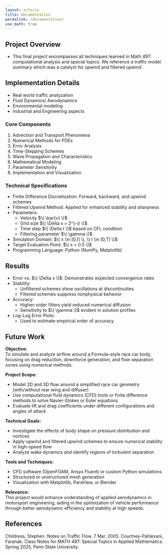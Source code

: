 ```yaml
---
layout: article
title: Documentation
permalink: /documentation/
use_math: true
---
```


## Project Overview

- This final project encompasses all techniques learned in Math 497: computational analysis and special topics. We reference a traffic model summary which was a catalyst for upwind and filtered upwind.

## Implementation Details
- Real world traffic analyzation
- Fluid Dynamics/ Aerodynamics
- Environmental modeling
- Industrial and Engineering aspects

### Core Components

1. Advection and Transport Phenomena  
2. Numerical Methods for PDEs  
3. Error Analysis  
4. Time-Stepping Schemes  
5. Wave Propagation and Characteristics  
6. Mathematical Modeling  
7. Parameter Sensitivity  
8. Implementation and Visualization

### Technical Specifications

- Finite Difference Discretization: Forward, backward, and upwind schemes
- Filtered Upwind Method: Applied for enhanced stability and sharpness
- Parameters:  
  - Velocity $\( \bar{v} \)$
  - Grid size $\( \Delta x = 2^{-i} \)$  
  - Time step $\( \Delta t \)$ based on CFL condition  
  - Filtering parameter $\( \gamma \)$  
- Simulation Domain: $\( x \in [0,1] \), \( t \in [0,T] \)$
- Target Evaluation Point: $\( x = 0.5 \)$
- Programming Language: Python (NumPy, Matplotlib)

## Results

- Error vs. $\( \Delta x \)$: Demonstrates expected convergence rates
- Stability:  
  - Unfiltered schemes show oscillations at discontinuities  
  - Filtered schemes suppress nonphysical behavior
- Accuracy:  
  - Higher-order filters yield reduced numerical diffusion  
  - Sensitivity to $\( \gamma \)$ evident in solution profiles
- Log-Log Error Plots:  
  - Used to estimate empirical order of accuracy

## Future Work

**Objective:**  
To simulate and analyze airflow around a Formula-style race car body, focusing on drag reduction, downforce generation, and flow separation zones using numerical methods.

**Project Scope:**
- Model 2D and 3D flow around a simplified race car geometry (with/without rear wing and diffuser)
- Use computational fluid dynamics (CFD) tools or finite difference methods to solve Navier-Stokes or Euler equations
- Evaluate lift and drag coefficients under different configurations and angles of attack

**Technical Goals:**
- Investigate the effects of body shape on pressure distribution and vortices
- Apply upwind and filtered upwind schemes to ensure numerical stability in high-speed flow
- Analyze wake dynamics and identify regions of turbulent separation

**Tools and Techniques:**
- CFD software (OpenFOAM, Ansys Fluent) or custom Python simulations
- Structured or unstructured mesh generation
- Visualization with Matplotlib, ParaView, or Blender

**Relevance:**  
This project would enhance understanding of applied aerodynamics in motorsport engineering, aiding in the optimization of vehicle performance through better aerodynamic efficiency and stability at high speeds.
## References

Childress, Stephen. Notes on Traffic Flow. 7 Mar. 2005.
Courtney-Pahlevani, Faranak. Class Notes for MATH 497: Special Topics in Applied Mathematics. Spring 2025, Penn State University.
